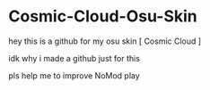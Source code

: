 # Cosmic-Cloud-Osu-Skin
hey this is a github for my osu skin [ Cosmic Cloud ]

idk why i made a github just for this


pls help me to improve NoMod play
